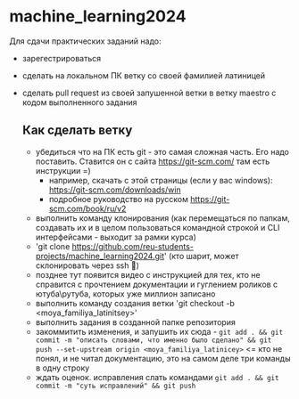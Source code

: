 # machine_learning2024

Для сдачи практических заданий надо:

* зарегестрироваться
* сделать на локальном ПК ветку со своей фамилией латиницей
* сделать pull request из своей запушенной ветки в ветку maestro с кодом выполненного задания

  ## Как сделать ветку

  * убедиться что на ПК есть git - это самая сложная часть. Его надо поставить. Ставится он с сайта https://git-scm.com/ там есть инструкции =)
    *  например, скачать с этой страницы (если у вас  windows): https://git-scm.com/downloads/win
    *  подробное руководство на русском https://git-scm.com/book/ru/v2
  *  выполнить команду клонирования (как перемещаться по папкам, создавать их и в целом пользоваться командной строкой и CLI интерфейсами - выходит за рамки курса)
    * 'git clone https://github.com/reu-students-projects/machine_learning2024.git' (кто шарит, может склонировать через ssh 🥲)
    * позднее тут появится видео с инструкцией для тех, кто не справится с прочтением документации и гуглением роликов с ютуба\рутуба, которых уже миллион записано
  * выполнить команду создания ветки 'git checkout -b <moya_familiya_latinitsey>'
  * выполнить задания в созданной папке репозитория
  * закоммитить изменения, и запушить их сюда - `git add . && git commit -m "описать словами, что именно было сделано" && git push --set-upstream origin <moya_familiya_latinicey>` <= кто не понял, и не читал документацию, это на самом деле три команды в одну строку
  * ждать оценок. исправления слать командами `git add . && git commit -m "суть исправлений" && git push` 

